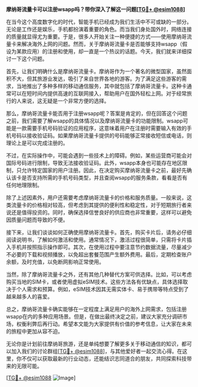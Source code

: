 **摩纳哥流量卡可以注册wsapp吗？带你深入了解这一问题[[TG💪+ @esim1088](https://t.me/s/esim1088)]**

在当今这个高度数字化的时代，智能手机已经成为我们生活中不可或缺的一部分。无论是工作还是娱乐，手机都扮演着重要的角色。而当我们身处国外时，网络连接的质量就显得尤为重要。于是，很多人开始关注一种便捷的方式——使用摩纳哥流量卡来解决海外上网的问题。然而，关于摩纳哥流量卡是否能够支持wsapp（假设为某款应用）的注册和使用，却一直是一个热议的话题。今天，我们就来详细探讨一下这个问题。

首先，让我们明确什么是摩纳哥流量卡。摩纳哥作为一个著名的微型国家，虽然面积不大，但其旅游业发达，吸引了来自世界各地的游客。为了满足这些游客的需求，当地推出了多种多样的移动通信服务，其中就包括了摩纳哥流量卡。这种卡通常可以在短时间内提供高速的互联网接入，帮助用户在国外轻松上网。对于经常旅行的人来说，这无疑是一个非常方便的选择。

那么，摩纳哥流量卡能否用于注册wsapp呢？答案是肯定的，但在回答这个问题之前，我们需要了解wsapp的具体情况以及摩纳哥流量卡的功能限制。wsapp可能是一款需要手机号码验证的应用程序，这意味着用户在注册时需要输入有效的手机号码以接收验证码。如果摩纳哥流量卡提供的号码能够正常接收短信或电话，则理论上是可以完成注册的。

不过，在实际操作中，可能会遇到一些技术上的障碍。例如，某些运营商可能会对国际号码进行限制，导致无法接收验证码。此外，wsapp本身也可能存在地区限制，只允许特定国家的用户注册。因此，在决定购买摩纳哥流量卡之前，最好先确认该卡是否支持所需的手机号码类型，并且查阅wsapp的服务条款，看看是否有任何地理限制。

除了上述因素外，用户还需要考虑摩纳哥流量卡的价格和服务质量。一般来说，这类流量卡的价格相对较高，但考虑到其提供的便利性和稳定性，对于短期旅行者来说还是值得投资的。同时，确保选择信誉良好的供应商也非常重要，这样可以避免因质量问题而导致的不便。

接下来，让我们谈谈如何正确使用摩纳哥流量卡。首先，购买卡片后，请务必仔细阅读说明书，了解如何激活和使用。通常情况下，激活过程很简单，只需将卡片插入手机并按照指示操作即可。其次，在使用过程中要注意节约数据流量，尽量减少不必要的下载和视频播放，以免超出套餐范围产生额外费用。最后，定期检查账户余额，及时充值，以免断网影响正常使用。

当然，除了摩纳哥流量卡之外，还有其他几种替代方案可供选择。比如，可以考虑购买当地的SIM卡，或者使用虚拟eSIM技术。这些方法各有优缺点，具体选择取决于个人需求和预算。例如，eSIM技术因其无需实体卡、易于携带等特点受到了越来越多人的喜爱。

总之，摩纳哥流量卡确实能够在一定程度上满足用户的海外上网需求，包括注册wsapp在内的多种应用场景。但是，在做出最终决定之前，建议大家充分调研市场，权衡利弊后再行动。希望本文能为大家提供有价值的参考信息，让大家在未来的旅程中更加从容不迫。

无论你是计划前往摩纳哥旅游，还是单纯想要了解更多关于移动通信的知识，都可以加入我们的讨论群组[[TG💪+ @esim1088](https://t.me/s/esim1088)]，与其他爱好者一起交流心得。在这里，你不仅可以获取最新的行业动态，还能结识志同道合的朋友，共同探索科技带来的无限可能。

[[TG💪+ @esim1088](https://t.me/s/esim1088) ![Image](https://i.postimg.cc/4NQfJmqS/Snipaste-2025-05-13-00-14-12.png)]
